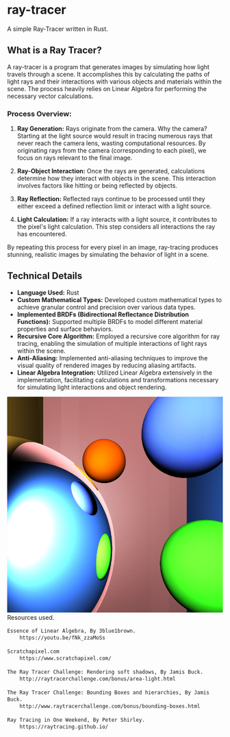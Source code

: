 # ray-tracer
A simple Ray-Tracer written in Rust.

## What is a Ray Tracer?

A ray-tracer is a program that generates images by simulating how light travels through a scene. It accomplishes this by calculating the paths of light rays and their interactions with various objects and materials within the scene. The process heavily relies on Linear Algebra for performing the necessary vector calculations.

### Process Overview:
1. **Ray Generation:** Rays originate from the camera. Why the camera? Starting at the light source would result in tracing numerous rays that never reach the camera lens, wasting computational resources. By originating rays from the camera (corresponding to each pixel), we focus on rays relevant to the final image.

2. **Ray-Object Interaction:** Once the rays are generated, calculations determine how they interact with objects in the scene. This interaction involves factors like hitting or being reflected by objects.

3. **Ray Reflection:** Reflected rays continue to be processed until they either exceed a defined reflection limit or interact with a light source.

4. **Light Calculation:** If a ray interacts with a light source, it contributes to the pixel's light calculation. This step considers all interactions the ray has encountered.

By repeating this process for every pixel in an image, ray-tracing produces stunning, realistic images by simulating the behavior of light in a scene.


## Technical Details

* **Language Used:** Rust
* **Custom Mathematical Types:** Developed custom mathematical types to achieve granular control and precision over various data types.
* **Implemented BRDFs (Bidirectional Reflectance Distribution Functions):** Supported multiple BRDFs to model different material properties and surface behaviors.
* **Recursive Core Algorithm:** Employed a recursive core algorithm for ray tracing, enabling the simulation of multiple interactions of light rays within the scene.
* **Anti-Aliasing:** Implemented anti-aliasing techniques to improve the visual quality of rendered images by reducing aliasing artifacts.
* **Linear Algebra Integration:** Utilized Linear Algebra extensively in the implementation, facilitating calculations and transformations necessary for simulating light interactions and object rendering.


![alt text](https://github.com/Jakersnell/SimpleRayTracing/blob/0648a442d7eba30647f32b33d43363476700cd37/output/mixed2.png)
Resources used.

    Essence of Linear Algebra, By 3blue1brown.
        https://youtu.be/fNk_zzaMoSs

    Scratchapixel.com
        https://www.scratchapixel.com/

    The Ray Tracer Challenge: Rendering soft shadows, By Jamis Buck.
        http://raytracerchallenge.com/bonus/area-light.html

    The Ray Tracer Challenge: Bounding Boxes and hierarchies, By Jamis Buck.
        http://www.raytracerchallenge.com/bonus/bounding-boxes.html

    Ray Tracing in One Weekend, By Peter Shirley.
        https://raytracing.github.io/
